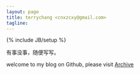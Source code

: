 ```yaml
---
layout: page
title: terrychang <cnxzcxy@gmail.com>
tagline: 
---
```

{% include JB/setup %}

有事没事，随便写写。

welcome to my blog on Github, please visit [Archive](./archive.html)
